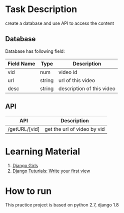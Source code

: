 Task Description
====

create a database and use API to access the content

Database
-------

Database has following field:

Field Name | Type | Description |
-----|----|----|
vid | num | video id |
url | string | url of this video |
desc | string | description of this video |


API
-----

API | Description |
----|----|
/getURL/[vid] | get the url of video by vid |


Learning Material
=======

1. [Django Girls](https://tutorial.djangogirls.org/)
2. [Django Tuturials: Write your first view](https://docs.djangoproject.com/en/1.8/intro/tutorial03/)


How to run
======
This practice project is based on python 2.7, django 1.8

